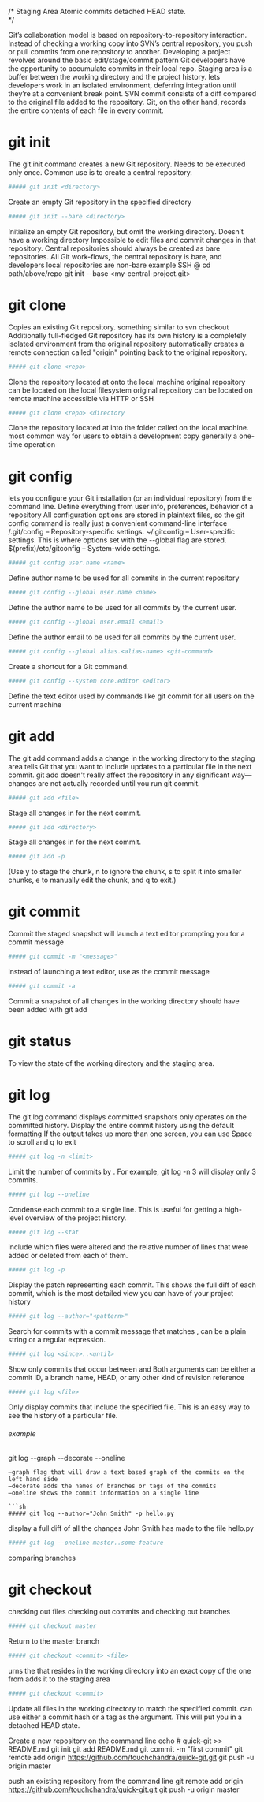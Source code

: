 /*
    Staging Area
    Atomic commits
    detached HEAD state.     
*/

Git’s collaboration model is based on repository-to-repository interaction. 
Instead of checking a working copy into SVN’s central repository, you push or pull commits from one repository to another.
Developing a project revolves around the basic edit/stage/commit pattern
Git developers have the opportunity to accumulate commits in their local repo.
Staging area is a buffer between the working directory and the project history.
lets developers work in an isolated environment, deferring integration until they’re at a convenient break point.
SVN commit consists of a diff compared to the original file added to the repository. Git, on the other hand, records the entire contents of each file in every commit.


# git init
The git init command creates a new Git repository.
Needs to be executed only once.
Common use is to create a central repository.

```sh
##### git init <directory>
```
Create an empty Git repository in the specified directory

```sh
##### git init --bare <directory>
```
Initialize an empty Git repository, but omit the working directory. 
Doesn’t have a working directory
Impossible to edit files and commit changes in that repository.
Central repositories should always be created as bare repositories.
All Git work-flows, the central repository is bare, and developers local repositories are non-bare
example
SSH <user>@<host>
cd path/above/repo
git init --base <my-central-project.git>

# git clone
Copies an existing Git repository.
something similar to svn checkout
Additionally
full-fledged Git repository
has its own history
is a completely isolated environment from the original repository
automatically creates a remote connection called "origin" pointing back to the original repository.

```sh
##### git clone <repo>
```
Clone the repository located at <repo> onto the local machine
original repository can be located on the local filesystem
original repository can be located on remote machine accessible via HTTP or SSH

```sh
##### git clone <repo> <directory
```
Clone the repository located at <repo> into the folder called <directory> on the local machine.
most common way for users to obtain a development copy
generally a one-time operation

# git config
lets you configure your Git installation (or an individual repository) from the command line.
Define everything from user info, preferences, behavior of a repository
All configuration options are stored in plaintext files, so the git config command is really just a convenient command-line interface
<repo>/.git/config – Repository-specific settings.
~/.gitconfig – User-specific settings. This is where options set with the --global flag are stored.
$(prefix)/etc/gitconfig – System-wide settings.

```sh
##### git config user.name <name>
```
Define author name to be used for all commits in the current repository

```sh
##### git config --global user.name <name>
```
Define the author name to be used for all commits by the current user.

```sh
##### git config --global user.email <email>
```
Define the author email to be used for all commits by the current user.

```sh
##### git config --global alias.<alias-name> <git-command>
```
Create a shortcut for a Git command.

```sh
##### git config --system core.editor <editor>
```
Define the text editor used by commands like git commit for all users on the current machine


# git add
The git add command adds a change in the working directory to the staging area
tells Git that you want to include updates to a particular file in the next commit.
git add doesn't really affect the repository in any significant way—changes are not actually recorded until you run git commit.

```sh
##### git add <file>
```
Stage all changes in <file> for the next commit.
```sh
##### git add <directory>
```
Stage all changes in <directory> for the next commit.
```sh
##### git add -p
```
(Use y to stage the chunk, n to ignore the chunk, s to split it into smaller chunks, e to manually edit the chunk, and q to exit.)

# git commit
Commit the staged snapshot
will launch a text editor prompting you for a commit message

```sh
##### git commit -m "<message>"
```
instead of launching a text editor, use <message> as the commit message

```sh
##### git commit -a
```
Commit a snapshot of all changes in the working directory
should have been added with git add

# git status 
To view the state of the working directory and the staging area.

# git log
The git log command displays committed snapshots
only operates on the committed history.
Display the entire commit history using the default formatting
If the output takes up more than one screen, you can use Space to scroll and q to exit

```sh
##### git log -n <limit>
```
Limit the number of commits by <limit>. For example, git log -n 3 will display only 3 commits.

```sh
##### git log --oneline
```
Condense each commit to a single line. This is useful for getting a high-level overview of the project history.

```sh
##### git log --stat
```
include which files were altered and the relative number of lines that were added or deleted from each of them.

```sh
##### git log -p
```
Display the patch representing each commit.
This shows the full diff of each commit, which is the most detailed view you can have of your project history

```sh
##### git log --author="<pattern>"
```
Search for commits with a commit message that matches <pattern>, 
can be a plain string or a regular expression.

```sh
##### git log <since>..<until>
```
Show only commits that occur between <since> and <until>
Both arguments can be either a commit ID, a branch name, HEAD, or any other kind of revision reference

```sh
##### git log <file>
```
Only display commits that include the specified file. This is an easy way to see the history of a particular file.

###### example
git log --graph --decorate --oneline
```
—graph flag that will draw a text based graph of the commits on the left hand side
—decorate adds the names of branches or tags of the commits
—oneline shows the commit information on a single line

```sh
##### git log --author="John Smith" -p hello.py
```
display a full diff of all the changes John Smith has made to the file hello.py

```sh
##### git log --oneline master..some-feature
```
comparing branches

# git checkout
checking out files
checking out commits and 
checking out branches

```sh
##### git checkout master
```
Return to the master branch

```sh
##### git checkout <commit> <file>
```
urns the <file> that resides in the working directory into an exact copy of the one from <commit>
adds it to the staging area

```sh
##### git checkout <commit>
```
Update all files in the working directory to match the specified commit. 
can use either a commit hash or a tag as the <commit> argument. 
This will put you in a detached HEAD state.
















Create a new repository on the command line
echo # quick-git >> README.md
git init
git add README.md
git commit -m "first commit"
git remote add origin https://github.com/touchchandra/quick-git.git
git push -u origin master

push an existing repository from the command line
git remote add origin https://github.com/touchchandra/quick-git.git
git push -u origin master



